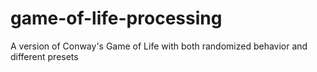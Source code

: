# game-of-life-processing
A version of Conway's Game of Life with both randomized behavior and different presets
